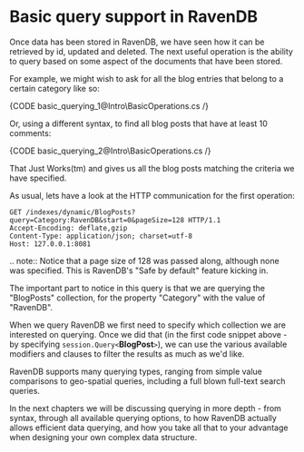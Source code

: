 ﻿# Basic query support in RavenDB

Once data has been stored in RavenDB, we have seen how it can be retrieved by id, updated and deleted. The next useful operation is the ability to query based on some aspect of the documents that have been stored. 

For example, we might wish to ask for all the blog entries that belong to a certain category like so:

{CODE basic_querying_1@Intro\BasicOperations.cs /}

Or, using a different syntax, to find all blog posts that have at least 10 comments:

{CODE basic_querying_2@Intro\BasicOperations.cs /}

That Just Works(tm) and gives us all the blog posts matching the criteria we have specified.

As usual, lets have a look at the HTTP communication for the first operation:

	GET /indexes/dynamic/BlogPosts?query=Category:RavenDB&start=0&pageSize=128 HTTP/1.1
	Accept-Encoding: deflate,gzip
	Content-Type: application/json; charset=utf-8
	Host: 127.0.0.1:8081

.. note::
     Notice that a page size of 128 was passed along, although none was specified. This is RavenDB's "Safe by default" feature kicking in.

The important part to notice in this query is that we are querying the "BlogPosts" collection, for the property "Category" with the value of "RavenDB".

When we query RavenDB we first need to specify which collection we are interested on querying. Once we did that (in the first code snippet above - by specifying `session.Query<`**BlogPost**`>`), we can use the various available modifiers and clauses to filter the results as much as we'd like.

RavenDB supports many querying types, ranging from simple value comparisons to geo-spatial queries, including a full blown full-text search queries.

In the next chapters we will be discussing querying in more depth - from syntax, through all available querying options, to how RavenDB actually allows efficient data querying, and how you take all that to your advantage when designing your own complex data structure.